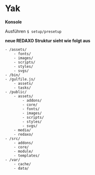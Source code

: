 # Yak

**Konsole**

Ausführen `$ setup/presetup`

**neue REDAXO Struktur sieht wie folgt aus**

```
- /assets/
    - fonts/
    - images/
    - scripts/
    - styles/
    - svgs/
- /bin/
- /gulfile.js/
    - assets/
    - tasks/
- /public/
    - assets/
        - addons/
        - core/
        - fonts/
        - images/
        - scripts/
        - styles/
        - svgs/
    - media/
    - redaxo/
- /src/
    - addons/
    - core/
    - module/
    - templates/
- /var/
    - cache/
    - data/
```
